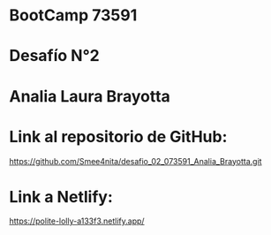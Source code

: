 # BootCamp 73591
# Desafío N°2
# Analia Laura Brayotta

# Link al repositorio de GitHub:
https://github.com/Smee4nita/desafio_02_073591_Analia_Brayotta.git
# Link a Netlify:
https://polite-lolly-a133f3.netlify.app/